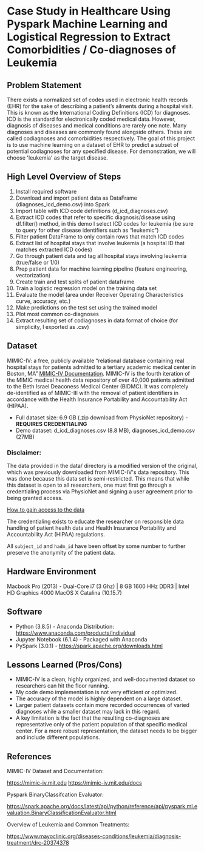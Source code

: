 # Case Study in Healthcare Using Pyspark Machine Learning and Logistical Regression to Extract Comorbidities / Co-diagnoses of Leukemia

## Problem Statement
There exists a normalized set of codes used in electronic health records (EHR) for the sake of describing a patient’s ailments during a hospital visit. This is known as the International Coding Definitions (ICD) for diagnoses. ICD is the standard for electronically coded medical data. However, diagnosis of diseases and medical conditions are rarely one note. Many diagnoses and diseases are commonly found alongside others. These are called codiagnoses and comorbidities respectively. The goal of this project is to use machine learning on a dataset of EHR to predict a subset of potential codiagnoses for any specified disease. For demonstration, we will choose 'leukemia' as the target disease.

## High Level Overview of Steps
1. Install required software
2. Download and import patient data as DataFrame (diagnoses_icd_demo.csv) into Spark
3. Import table with ICD code definitions (d_icd_diagnoses.csv)
4. Extract ICD codes that refer to specific diagnosis/disease using df.filter() method, in this demo I
select ICD codes for leukemia (be sure to query for other disease identifiers such as “leukemic”)
5. Filter patient DataFrame to only contain rows that match ICD codes
6. Extract list of hospital stays that involve leukemia (a hospital ID that matches extracted ICD
codes)
7. Go through patient data and tag all hospital stays involving leukemia (true/false or 1/0)
8. Prep patient data for machine learning pipeline (feature engineering, vectorization)
9. Create train and test splits of patient dataframe
10. Train a logistic regression model on the training data set
11. Evaluate the model (area under Receiver Operating Characteristics curve, accuracy, etc.)
12. Make predictions on the test set using the trained model
13. Plot most common co-diagnoses
14. Extract resulting set of codiagnoses in data format of choice (for simplicity, I exported as .csv)

## Dataset
MIMIC-IV: a free, publicly available “relational database containing real hospital stays for patients admitted to a tertiary academic medical center in Boston, MA” [MIMIC-IV Documentation](https://mimic-iv.mit.edu/docs/). MIMIC-IV is the fourth iteration of the MIMIC medical health data repository of over 40,000 patients admitted to the Beth Israel Deaconess Medical Center (BIDMC). It was completely de-identified as of MIMIC-III with the removal of patient identifiers in accordance with the Health Insurance Portability and Accountability Act (HIPAA).

- Full dataset size: 6.9 GB (.zip download from PhysioNet repository) - **REQUIRES CREDENTIALING**
- Demo dataset: d_icd_diagnoses.csv (8.8 MB), diagnoses_icd_demo.csv (27MB)

### Disclaimer:

The data provided in the data/ directory is a modified version of the original, which was previously downloaded from MIMIC-IV's data repository. This was done because this data set is semi-restricted. This means that while this dataset is open to all researchers, one must first go through a credentialing process via PhysioNet and signing a user agreement prior to being granted access.

[How to gain access to the data](https://mimic-iv.mit.edu/docs/access/)

The credentialing exists to educate the researcher on responsible data handling of patient health data and Health Insurance Portability and Accountability Act (HIPAA) regulations.

All `subject_id` and `hadm_id` have been offset by some number to further preserve the anonymity of the patient data.

## Hardware Environment
Macbook Pro (2013) - Dual-Core i7 (3 Ghz) | 8 GB 1600 HHz DDR3 | Intel HD Graphics 4000 MacOS X Catalina (10.15.7)

## Software
- Python (3.8.5) - Anaconda Distribution: https://www.anaconda.com/products/individual 
- Jupyter Notebook (6.1.4) - Packaged with Anaconda
- PySpark (3.0.1) - https://spark.apache.org/downloads.html

## Lessons Learned (Pros/Cons)
- MIMIC-IV is a clean, highly organized, and well-documented dataset so researchers can hit the floor running. 
- My code demo implementation is not very efficient or optimized. 
- The accuracy of the model is highly dependent on a large dataset. 
- Larger patient datasets contain more recorded occurrences of varied diagnoses while a smaller dataset may lack in this regard. 
- A key limitation is the fact that the resulting co-diagnoses are representative only of the patient population of that specific medical center. For a more robust representation, the dataset needs to be bigger and include different populations.

## References
MIMIC-IV Dataset and Documentation:

https://mimic-iv.mit.edu https://mimic-iv.mit.edu/docs

Pyspark BinaryClassifcation Evaluator:

https://spark.apache.org/docs/latest/api/python/reference/api/pyspark.ml.evaluation.BinaryClassificationEvaluator.html

Overview of Leukemia and Common Treatments:

https://www.mayoclinic.org/diseases-conditions/leukemia/diagnosis-treatment/drc-20374378
